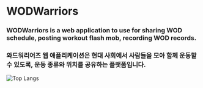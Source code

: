 # WODWarriors
### WODWarriors is a web application to use for sharing WOD schedule, posting workout flash mob, recording WOD records.
### 와드워리어즈 웹 애플리케이션은 현대 사회에서 사람들을 모아 함께 운동할 수 있도록, 운동 종류와 위치를 공유하는 플랫폼입니다.

![Top Langs](https://github-readme-stats.vercel.app/api/top-langs/?username=uxshane&langs_count=8)

